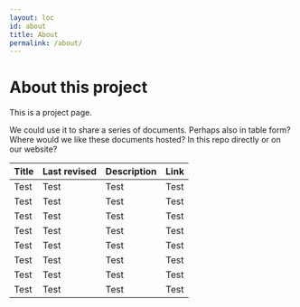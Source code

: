 ```yaml
---
layout: loc
id: about
title: About
permalink: /about/
---
```


# About this project

This is a project page. 

We could use it to share a series of documents. Perhaps also in table form? Where would we like these documents hosted? In this repo directly or on our website? 

| Title      | Last revised | Description | Link | 
| ----------- | ----------- |  ----------- |  ----------- |  
| Test      | Test       | Test | Test | 
| Test   | Test        | Test | Test | 
| Test      | Test       | Test | Test | 
| Test   | Test        | Test | Test | 
| Test      | Test       | Test | Test | 
| Test   | Test        | Test | Test | 
| Test      | Test       | Test | Test | 
| Test   | Test        | Test | Test | 
